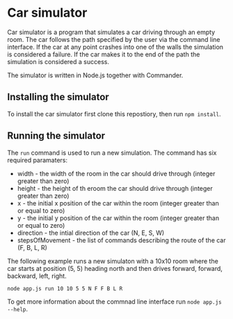 # Car simulator

Car simulator is a program that simulates a car driving through an empty room. The car follows the path specified by the user via the command line interface. If the car at any point crashes into one of the walls the simulation is considered a failure. If the car makes it to the end of the path the simulation is considered a success.

The simulator is written in Node.js together with Commander.

## Installing the simulator

To install the car simulator first clone this repostiory, then run `npm install`.

## Running the simulator

The `run` command is used to run a new simulation. The command has six required paramaters:

* width - the width of the room in the car should drive through (integer greater than zero)
* height - the height of th eroom the car should drive through (integer greater than zero)
* x - the initial x position of the car within the room (integer greater than or equal to zero)
* y - the initial y position of the car within the room (integer greater than or equal to zero)
* direction - the intial direction of the car (N, E, S, W)
* stepsOfMovement - the list of commands describing the route of the car (F, B, L, R)

The following example runs a new simulaton with a 10x10 room where the car starts at position (5, 5) heading north and then drives forward, forward, backward, left, right.

`node app.js run 10 10 5 5 N F F B L R`

To get more information about the commnad line interface run `node app.js --help`.
